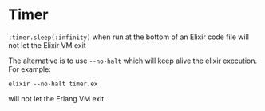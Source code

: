 # Timer

`:timer.sleep(:infinity)` when run at the bottom of an Elixir code file will not let the Elixir VM exit

The alternative is to use `--no-halt` which will keep alive the elixir execution. For example:

`elixir --no-halt timer.ex`

will not let the Erlang VM exit

